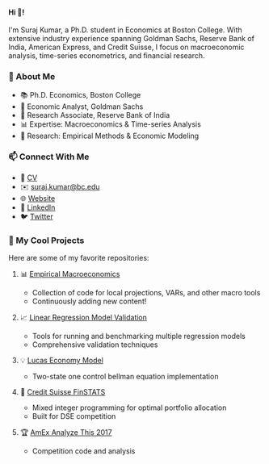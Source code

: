 #### Hi 👋!

I'm Suraj Kumar, a Ph.D. student in Economics at Boston College. With extensive industry experience spanning Goldman Sachs, Reserve Bank of India, American Express, and Credit Suisse, I focus on macroeconomic analysis, time-series econometrics, and financial research.

### 🌟 About Me
- 📚 Ph.D. Economics, Boston College
- 🏦 Economic Analyst, Goldman Sachs
- 💼 Research Associate, Reserve Bank of India
- 📊 Expertise: Macroeconomics & Time-series Analysis
- 🎯 Research: Empirical Methods & Economic Modeling

### 📫 Connect With Me
- 📄 [CV](https://bc0-my.sharepoint.com/:b:/g/personal/kumasu_bc_edu/ETI3yBDfVwdMvKs4r9yA8ZwB9MI43DupSmP5ewJKED2OAw?e=2cMdWw)
- ✉️ suraj.kumar@bc.edu
- 🌐 [Website](https://surajkumar.me)
- 👔 [LinkedIn](https://www.linkedin.com/in/iamsurajkumar)
- 🐦 [Twitter](https://twitter.com/iamsurajkumar)

### 🚀 My Cool Projects
Here are some of my favorite repositories:

1. 📊 [Empirical Macroeconomics](https://github.com/iamsurajkumar/Empirical-Macroeconomics)
    - Collection of code for local projections, VARs, and other macro tools
    - Continuously adding new content!

2. 📈 [Linear Regression Model Validation](https://github.com/iamsurajkumar/Linear-Regression-Model-Validation)
    - Tools for running and benchmarking multiple regression models
    - Comprehensive validation techniques

3. 💡 [Lucas Economy Model](https://github.com/iamsurajkumar/Dynamic_Programming_Squared_Model/blob/master/Two-State-and-One-Control-Bellman-Equation-Model.ipynb)
    - Two-state one control bellman equation implementation

4. 💼 [Credit Suisse FinSTATS](https://github.com/iamsurajkumar/Credit_Suisse_FinSTATS_Competition)
    - Mixed integer programming for optimal portfolio allocation
    - Built for DSE competition

5. 🏆 [AmEx Analyze This 2017](https://github.com/iamsurajkumar/American_Express_Analyze_This_2017)
    - Competition code and analysis


<!-- 
**iamsurajkumar/iamsurajkumar** is a ✨ _special_ ✨ repository because its `README.md` (this file) appears on your GitHub profile.

Here are some ideas to get you started:

- 🔭 I’m currently working on ...
- 🌱 I’m currently learning ...
- 👯 I’m looking to collaborate on ...
- 🤔 I’m looking for help with ...
- 💬 Ask me about ...
- 📫 How to reach me: ...
- 😄 Pronouns: ...
- ⚡ Fun fact: ...
 -->
